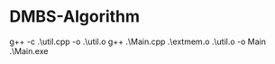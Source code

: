 # DMBS-Algorithm

g++ -c .\util.cpp -o .\util.o
g++ .\Main.cpp .\extmem.o .\util.o -o Main
.\Main.exe
